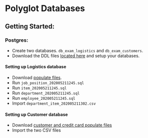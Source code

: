 # Polyglot Databases

## Getting Started:

### Postgres:

-   Create two databases. `db_exam_logistics` and `db_exam_customers`.
-   Download the DDL files [located here](https://github.com/DBois/db_exam_commerce/tree/master/postgres) and setup your databases.

#### Setting up Logistics database

-   Download [populate files](https://mega.nz/file/q9xTWTqa#JVxRX6DwRztT3FtTDzIUjy8eep7rMpiEiYl2ZPqxXn4).
-   Run `job_position_202005211245.sql`
-   Run `item_202005211245.sql`
-   Run `department_202005211245.sql`
-   Run `employee_202005211245.sql`
-   Import `department_item_202005211302.csv`

#### Setting up Customer database

-   Download [customer and credit card populate files](https://mega.nz/file/bxRhEYIS#xKtcQruwCymRPgUBsP8XDynI2ySAOLIxQfIuVruFQtI)
-   Import the two CSV files
